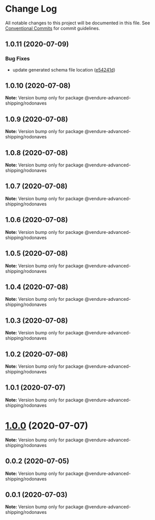 # Change Log

All notable changes to this project will be documented in this file.
See [Conventional Commits](https://conventionalcommits.org) for commit guidelines.

## 1.0.11 (2020-07-09)


### Bug Fixes

* update generated schema file location ([e54241d](https://github.com/jonyw4/vendure-advanced-shipping/commit/e54241db22e0a1dd78beef0bb9d45883dd9cdac7))





## 1.0.10 (2020-07-08)

**Note:** Version bump only for package @vendure-advanced-shipping/rodonaves





## 1.0.9 (2020-07-08)

**Note:** Version bump only for package @vendure-advanced-shipping/rodonaves





## 1.0.8 (2020-07-08)

**Note:** Version bump only for package @vendure-advanced-shipping/rodonaves





## 1.0.7 (2020-07-08)

**Note:** Version bump only for package @vendure-advanced-shipping/rodonaves





## 1.0.6 (2020-07-08)

**Note:** Version bump only for package @vendure-advanced-shipping/rodonaves





## 1.0.5 (2020-07-08)

**Note:** Version bump only for package @vendure-advanced-shipping/rodonaves





## 1.0.4 (2020-07-08)

**Note:** Version bump only for package @vendure-advanced-shipping/rodonaves





## 1.0.3 (2020-07-08)

**Note:** Version bump only for package @vendure-advanced-shipping/rodonaves





## 1.0.2 (2020-07-08)

**Note:** Version bump only for package @vendure-advanced-shipping/rodonaves





## 1.0.1 (2020-07-07)

**Note:** Version bump only for package @vendure-advanced-shipping/rodonaves





# [1.0.0](https://github.com/jonyw4/vendure-advanced-shipping/compare/v0.0.2...v1.0.0) (2020-07-07)

**Note:** Version bump only for package @vendure-advanced-shipping/rodonaves





## 0.0.2 (2020-07-05)

**Note:** Version bump only for package @vendure-advanced-shipping/rodonaves





## 0.0.1 (2020-07-03)

**Note:** Version bump only for package @vendure-advanced-shipping/rodonaves
